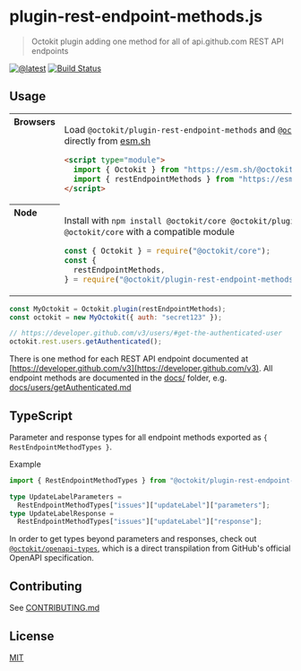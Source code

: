 # plugin-rest-endpoint-methods.js

> Octokit plugin adding one method for all of api.github.com REST API endpoints

[![@latest](https://img.shields.io/npm/v/@octokit/plugin-rest-endpoint-methods.svg)](https://www.npmjs.com/package/@octokit/plugin-rest-endpoint-methods)
[![Build Status](https://github.com/octokit/plugin-rest-endpoint-methods.js/workflows/Test/badge.svg)](https://github.com/octokit/plugin-rest-endpoint-methods.js/actions?workflow=Test)

## Usage

<table>
<tbody valign=top align=left>
<tr><th>
Browsers
</th><td width=100%>

Load `@octokit/plugin-rest-endpoint-methods` and [`@octokit/core`](https://github.com/octokit/core.js) (or core-compatible module) directly from [esm.sh](https://esm.sh)

```html
<script type="module">
  import { Octokit } from "https://esm.sh/@octokit/core";
  import { restEndpointMethods } from "https://esm.sh/@octokit/plugin-rest-endpoint-methods";
</script>
```

</td></tr>
<tr><th>
Node
</th><td>

Install with `npm install @octokit/core @octokit/plugin-rest-endpoint-methods`. Optionally replace `@octokit/core` with a compatible module

```js
const { Octokit } = require("@octokit/core");
const {
  restEndpointMethods,
} = require("@octokit/plugin-rest-endpoint-methods");
```

</td></tr>
</tbody>
</table>

```js
const MyOctokit = Octokit.plugin(restEndpointMethods);
const octokit = new MyOctokit({ auth: "secret123" });

// https://developer.github.com/v3/users/#get-the-authenticated-user
octokit.rest.users.getAuthenticated();
```

There is one method for each REST API endpoint documented at [https://developer.github.com/v3](https://developer.github.com/v3). All endpoint methods are documented in the [docs/](docs/) folder, e.g. [docs/users/getAuthenticated.md](docs/users/getAuthenticated.md)

## TypeScript

Parameter and response types for all endpoint methods exported as `{ RestEndpointMethodTypes }`.

Example

```ts
import { RestEndpointMethodTypes } from "@octokit/plugin-rest-endpoint-methods";

type UpdateLabelParameters =
  RestEndpointMethodTypes["issues"]["updateLabel"]["parameters"];
type UpdateLabelResponse =
  RestEndpointMethodTypes["issues"]["updateLabel"]["response"];
```

In order to get types beyond parameters and responses, check out [`@octokit/openapi-types`](https://github.com/octokit/openapi-types.ts/#readme), which is a direct transpilation from GitHub's official OpenAPI specification.

## Contributing

See [CONTRIBUTING.md](CONTRIBUTING.md)

## License

[MIT](LICENSE)

